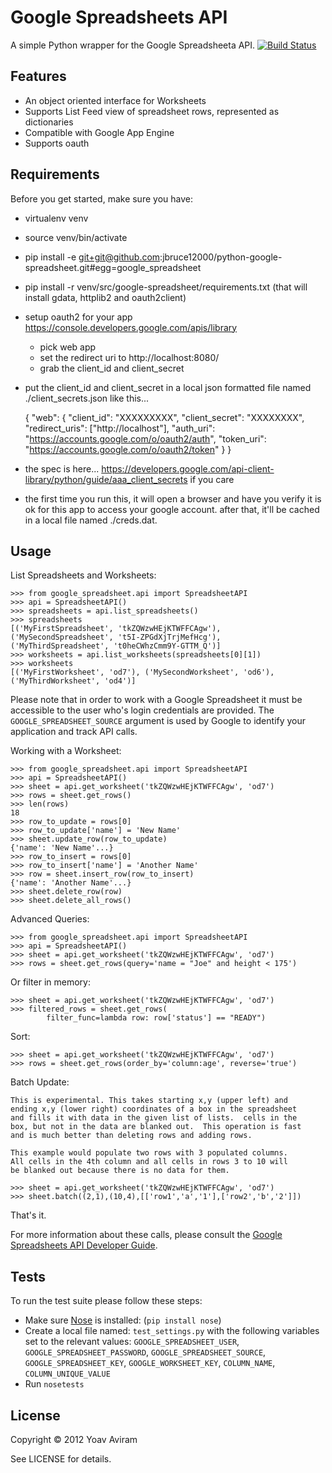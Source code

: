 Google Spreadsheets API
========================
A simple Python wrapper for the Google Spreadsheeta API.
[![Build Status](https://secure.travis-ci.org/jbruce12000/python-google-spreadsheet.png?branch=master)](http://travis-ci.org/jbruce12000/python-google-spreadsheet)

Features
--------

* An object oriented interface for Worksheets
* Supports List Feed view of spreadsheet rows, represented as dictionaries
* Compatible with Google App Engine
* Supports oauth

Requirements
--------------
Before you get started, make sure you have:

* virtualenv venv
* source venv/bin/activate
* pip install -e git+git@github.com:jbruce12000/python-google-spreadsheet.git#egg=google_spreadsheet
* pip install -r venv/src/google-spreadsheet/requirements.txt (that will install gdata, httplib2 and oauth2client)
* setup oauth2 for your app https://console.developers.google.com/apis/library
  * pick web app
  * set the redirect uri to http://localhost:8080/
  * grab the client_id and client_secret
* put the client_id and client_secret in a local json formatted file named ./client_secrets.json like this...

    {
    "web": {
        "client_id": "XXXXXXXXX",
        "client_secret": "XXXXXXXX",
        "redirect_uris": ["http://localhost"],
        "auth_uri": "https://accounts.google.com/o/oauth2/auth",
        "token_uri": "https://accounts.google.com/o/oauth2/token"
        }
    }

* the spec is here... https://developers.google.com/api-client-library/python/guide/aaa_client_secrets if you care
* the first time you run this, it will open a browser and have you verify it is ok for this app to access your google account.  after that, it'll be cached in a local file named ./creds.dat.

Usage
-----

List Spreadsheets and Worksheets:

    >>> from google_spreadsheet.api import SpreadsheetAPI
    >>> api = SpreadsheetAPI()
    >>> spreadsheets = api.list_spreadsheets()
    >>> spreadsheets
    [('MyFirstSpreadsheet', 'tkZQWzwHEjKTWFFCAgw'), ('MySecondSpreadsheet', 't5I-ZPGdXjTrjMefHcg'), 
    ('MyThirdSpreadsheet', 't0heCWhzCmm9Y-GTTM_Q')]
    >>> worksheets = api.list_worksheets(spreadsheets[0][1])
    >>> worksheets
    [('MyFirstWorksheet', 'od7'), ('MySecondWorksheet', 'od6'), ('MyThirdWorksheet', 'od4')]

Please note that in order to work with a Google Spreadsheet it must be accessible
to the user who's login credentials are provided. The `GOOGLE_SPREADSHEET_SOURCE`
argument is used by Google to identify your application and track API calls.

Working with a Worksheet:

    >>> from google_spreadsheet.api import SpreadsheetAPI
    >>> api = SpreadsheetAPI()
    >>> sheet = api.get_worksheet('tkZQWzwHEjKTWFFCAgw', 'od7')
    >>> rows = sheet.get_rows()
    >>> len(rows)
    18
    >>> row_to_update = rows[0]
    >>> row_to_update['name'] = 'New Name'
    >>> sheet.update_row(row_to_update)
    {'name': 'New Name'...}
    >>> row_to_insert = rows[0]
    >>> row_to_insert['name'] = 'Another Name'
    >>> row = sheet.insert_row(row_to_insert)
    {'name': 'Another Name'...}
    >>> sheet.delete_row(row)
    >>> sheet.delete_all_rows()

Advanced Queries:

    >>> from google_spreadsheet.api import SpreadsheetAPI
    >>> api = SpreadsheetAPI()
    >>> sheet = api.get_worksheet('tkZQWzwHEjKTWFFCAgw', 'od7')
    >>> rows = sheet.get_rows(query='name = "Joe" and height < 175')

Or filter in memory:

    >>> sheet = api.get_worksheet('tkZQWzwHEjKTWFFCAgw', 'od7')
    >>> filtered_rows = sheet.get_rows(
            filter_func=lambda row: row['status'] == "READY")

Sort:

    >>> sheet = api.get_worksheet('tkZQWzwHEjKTWFFCAgw', 'od7')
    >>> rows = sheet.get_rows(order_by='column:age', reverse='true')

Batch Update:

    This is experimental. This takes starting x,y (upper left) and
    ending x,y (lower right) coordinates of a box in the spreadsheet
    and fills it with data in the given list of lists.  cells in the
    box, but not in the data are blanked out.  This operation is fast
    and is much better than deleting rows and adding rows.

    This example would populate two rows with 3 populated columns.
    All cells in the 4th column and all cells in rows 3 to 10 will
    be blanked out because there is no data for them.

    >>> sheet = api.get_worksheet('tkZQWzwHEjKTWFFCAgw', 'od7')
    >>> sheet.batch((2,1),(10,4),[['row1','a','1'],['row2','b','2']])

That's it.

For more information about these calls, please consult the [Google Spreadsheets
API Developer Guide](https://developers.google.com/google-apps/spreadsheets/).

Tests
------
To run the test suite please follow these steps:

* Make sure [Nose](http://readthedocs.org/docs/nose/en/latest/) is installed: (`pip install nose`)
* Create a local file named: `test_settings.py` with the following variables set to the relevant values: `GOOGLE_SPREADSHEET_USER`, `GOOGLE_SPREADSHEET_PASSWORD`, `GOOGLE_SPREADSHEET_SOURCE`, `GOOGLE_SPREADSHEET_KEY`, `GOOGLE_WORKSHEET_KEY`, `COLUMN_NAME`, `COLUMN_UNIQUE_VALUE`
* Run `nosetests`

License
-------

Copyright &copy; 2012 Yoav Aviram

See LICENSE for details.

